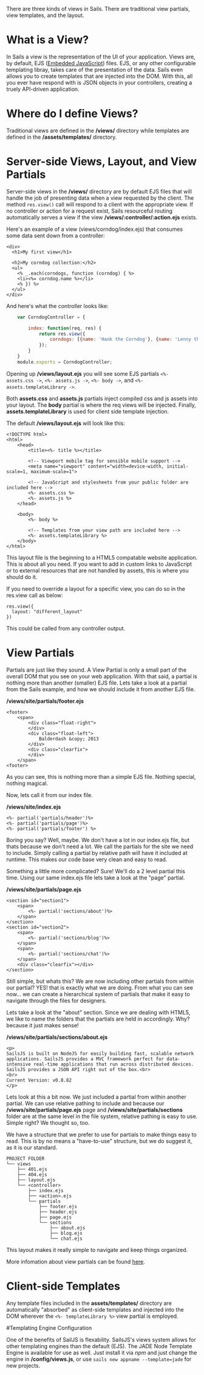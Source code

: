 There are three kinds of views in Sails. There are traditional view partials, view templates, and
the layout.

# What is a View?
In Sails a view is the representation of the UI of your application. Views are, by default, EJS ([Embedded JavaScript](http://embeddedjs.com/)) files. EJS, or any other configurable templating libray, takes care of the presentation of the data. Sails even allows you to create templates that are injected into the DOM. With this, all you ever have respond with is JSON objects in your controllers, creating a truely API-driven
application.

# Where do I define Views?
Traditional views are defined in the **/views/** directory while templates are defined in the 
**/assets/templates/** directory.

# Server-side Views, Layout, and View Partials
Server-side views in the **/views/** directory are by default EJS files that will handle the job
of presenting data when a view requested by the client. The method ```res.view()``` call will
respond to a client with the appropriate view. If no controller or action for a request exist, Sails resourceful routing automatically serves a view if the view **/views/:controller/:action.ejs** exists.

Here's an example of a view (views/corndog/index.ejs) that consumes some data sent down from a controller:

```
<div>
  <h1>My first view</h1>

  <h2>My corndog collection:</h2>
  <ul>
    <% _.each(corndogs, function (corndog) { %>
    <li><%= corndog.name %></li>
    <% }) %>
  </ul>
</div>
```

And here's what the controller looks like:
```javascript
	var CorndogController = {

		index: function(req, res) {
			return res.view({
				corndogs: [{name: 'Hank the Corndog'}, {name: 'Lenny the Corndog'}]
			});
		}
	}
	module.exports = CorndogController;
```

Opening up **/views/layout.ejs** you will see some EJS partials ```<%- assets.css ->```, ```<%- assets.js ->```, ```<%- body ->```, and ```<%- assets.templateLibrary ->```.

Both **assets.css** and **assets.js** partials inject compiled css and js assets into your layout.
The **body** partial is where the req views will be injected. Finally, **assets.templateLibrary**
is used for client side template injection.

The default **/views/layout.ejs** will look like this:

```
<!DOCTYPE html>
<html>
	<head>
		<title><%- title %></title>

		<!-- Viewport mobile tag for sensible mobile support -->
		<meta name="viewport" content="width=device-width, initial-scale=1, maximum-scale=1">
		
		<!-- JavaScript and stylesheets from your public folder are included here -->
		<%- assets.css %>
		<%- assets.js %>
	</head>

	<body>
		<%- body %>

		<!-- Templates from your view path are included here -->
		<%- assets.templateLibrary %>
	</body>
</html>
```

This layout file is the beginning to a HTML5 compatable website application.  This is about all you need.  If you want to add in custom links to JavaScript or to external resources that are not handled by assets, this is where you should do it.

If you need to override a layout for a specific view, you can do so in the res.view call as below:

```
res.view({
  layout: "different_layout"
})
```

This could be called from any controller output.

# View Partials

Partials are just like they sound.  A View Partial is only a small part of the overall DOM that you see on your web application.  With that said, a partial is nothing more than another (smaller) EJS file. Lets take a look at a partial from the Sails example, and how we should include it from another EJS file.

**/views/site/partials/footer.ejs**
```
<footer>
	<span>
		<div class="float-right">
		</div>
		<div class="float-left">
			Balderdash &copy; 2013
		</div>
		<div class="clearfix">
		</div>
	</span>
<footer>
```
As you can see, this is nothing more than a simple EJS file.  Nothing special, nothing magical.

Now, lets call it from our index file.

**/views/site/index.ejs**
```
<%- partial('partials/header')%>
<%- partial('partials/page')%>
<%- partial('partials/footer') %>  
```

Boring you say?  Well, maybe.  We don't have a lot in our index.ejs file, but thats because we don't need a lot.  We call the partials for the site we need to include.  Simply calling a partial by relative path will have it included at runtime.  This makes our code base very clean and easy to read.

Something a little more complicated?  Sure!  We'll do a 2 level partial this time.  Using our same index.ejs file lets take a look at the "page" partial.

**/views/site/partials/page.ejs**
```
<section id="section1">
	<span>
		<%- partial('sections/about')%>
	</span>
</section>
<section id="section2">
	<span>
		<%- partial('sections/blog')%>
	</span>
	<span>
		<%- partial('sections/chat')%>
	</span>
	<div class="clearfix"></div>
</section>
```

Still simple, but whats this? We are now including other partials from within our partial?  YES! that is exactly what we are doing.  From what you can see now... we can create a hierarchical system of partials that make it easy to navigate through the files for designers.

Lets take a look at the "about" section.  Since we are dealing with HTML5, we like to name the folders that the partials are held in accordingly.  Why? because it just makes sense!

**/views/site/partials/sections/about.ejs**
```
<p>
SailsJS is built on NodeJS for easily building fast, scalable network applications. SailsJS provides a MVC framework perfect for data-intensive real-time applications that run across distributed devices.  SailsJS provides a JSON API right out of the box.<br>
<br>
Current Version: v0.8.82
</p>
```

Lets look at this a bit now.  We just included a partial from within another partial.  We can use relative pathing to include and because our **/views/site/partials/page.ejs** page and **/views/site/partials/sections** folder are at the same level in the file system, relative pathing is easy to use.  Simple right?  We thought so, too.

We have a structure that we prefer to use for partials to make things easy to read.  This is by no means a "have-to-use" structure, but we do suggest it, as it is our standard.


```
PROJECT FOLDER
└── views
    ├── 401.ejs
    ├── 404.ejs
    ├── layout.ejs
    └── <controller>
        ├── index.ejs
        ├── <action>.ejs
        └── partials
            ├── footer.ejs
            ├── header.ejs
            ├── page.ejs
            └── sections
                ├── about.ejs
                ├── blog.ejs
                └── chat.ejs
```

This layout makes it really simple to navigate and keep things organized.

More infomation about view partials
can be found <a href="http://expressjs.com/2x/guide.html#view-partials">here</a>.

<!-- _TODO_

# View Promises
With Promises, views can be used to build complex API responses that join together several models
without ever having to write a controller.  
_TODO_ -->

# Client-side Templates

Any template files included in the **assets/templates/** directory are automatically "absorbed"
as client-side templates and injected into the DOM wherever the ```<%- templateLibrary %>``` view
partial is employed.

#Templating Engine Configuration

One of the benefits of SailJS is flexability.  SailsJS's views system allows for other templating engines than the default (EJS).  The JADE Node Template Engine is available for use as well.  Just install it via *npm* and just change the engine in **/config/views.js**, or use `sails new appname --template=jade` for new projects.